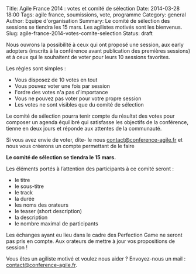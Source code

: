 Title: Agile France 2014 : votes et comité de sélection
Date: 2014-03-28 18:00
Tags: agile france, soumissions, vote, programme
Category: general
Author: Equipe d'organisation
Summary: Le comité de sélection des sessions se tiendra les 15 mars. Les agilistes motivés sont les bienvenus.
Slug: agile-france-2014-votes-comite-selection
Status: draft


Nous ouvrons la possibilité à ceux qui ont proposé une session, aux early adopters (inscrits à la conférence avant publication des premières sessions) et à ceux qui le souhaitent de voter pour leurs 10 sessions favorites.

Les règles sont simples :
* Vous disposez de 10 votes en tout
* Vous pouvez voter une fois par session
* l'ordre des votes n'a pas d'importance
* Vous ne pouvez pas voter pour votre propre session
* Les votes ne sont visibles que du comité de sélection
 
Le comité de sélection pourra tenir compte du résultat des votes pour composer un agenda équilibré qui satisfasse les objectifs de la conférence, tienne en deux jours et réponde aux attentes de la communauté.

Si vous avez envie de voter, dite- le nous <contact@conference-agile.fr> et nous vous créerons un compte permettant de le faire

**Le comité de sélection se tiendra le 15 mars.**

Les éléments portés à l’attention des participants à ce comité seront :
* le titre
* le sous-titre
* le track
* la durée
* les noms des orateurs
* le teaser (short description)
* la description
* le nombre maximal de participants
    
Les échanges ayant eu lieu dans le cadre des Perfection Game ne seront pas pris en compte. Aux orateurs de mettre à jour vos propositions de session !

Vous êtes un agiliste motivé et voulez nous aider ?
Envoyez-nous un mail : <contact@conference-agile.fr>.
 

